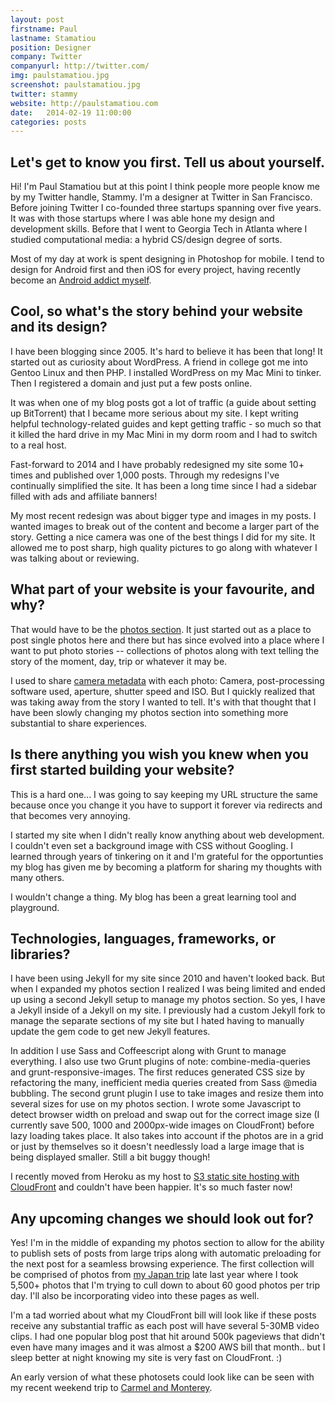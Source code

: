 ```yaml
---
layout: post
firstname: Paul
lastname: Stamatiou
position: Designer
company: Twitter
companyurl: http://twitter.com/
img: paulstamatiou.jpg
screenshot: paulstamatiou.jpg
twitter: stammy
website: http://paulstamatiou.com
date:   2014-02-19 11:00:00
categories: posts
---
```


## Let's get to know you first. Tell us about yourself.

Hi! I'm Paul Stamatiou but at this point I think people more people know me by my Twitter handle, Stammy. I'm a designer at Twitter in San Francisco. Before joining Twitter I co-founded three startups spanning over five years. It was with those startups where I was able hone my design and development skills. Before that I went to Georgia Tech in Atlanta where I studied computational media: a hybrid CS/design degree of sorts.

Most of my day at work is spent designing in Photoshop for mobile. I tend to design for Android first and then iOS for every project, having recently become an [Android addict myself](http://paulstamatiou.com/android-is-better/). 

## Cool, so what's the story behind your website and its design?

I have been blogging since 2005. It's hard to believe it has been that long! It started out as curiosity about WordPress. A friend in college got me into Gentoo Linux and then PHP. I installed WordPress on my Mac Mini to tinker. Then I registered a domain and just put a few posts online. 

It was when one of my blog posts got a lot of traffic (a guide about setting up BitTorrent) that I became more serious about my site. I kept writing helpful technology-related guides and kept getting traffic - so much so that it killed the hard drive in my Mac Mini in my dorm room and I had to switch to a real host. 

Fast-forward to 2014 and I have probably redesigned my site some 10+ times and published over 1,000 posts. Through my redesigns I've continually simplified the site. It has been a long time since I had a sidebar filled with ads and affiliate banners!

My most recent redesign was  about bigger type and images in my posts. I wanted images to break out of the content and become a larger part of the story. Getting a nice camera was one of the best things I did for my site. It allowed me to post sharp, high quality pictures to go along with whatever I was talking about or reviewing.

## What part of your website is your favourite, and why?

That would have to be the [photos section](http://paulstamatiou.com/photos/). It just started out as a place to post single photos here and there but has since evolved into a place where I want to put photo stories -- collections of photos along with text telling the story of the moment, day, trip or whatever it may be. 

I used to share [camera metadata](http://dribbble.com/shots/836966-Finalized-Photo-page/attachments/87570) with each photo: Camera, post-processing software used, aperture, shutter speed and ISO. But I quickly realized that was taking away from the story I wanted to tell. It's with that thought that I have been slowly changing my photos section into something more substantial to share experiences.

## Is there anything you wish you knew when you first started building your website?

This is a hard one... I was going to say keeping my URL structure the same because once you change it you have to support it forever via redirects and that becomes very annoying.

I started my site when I didn't really know anything about web development. I couldn't even set a background image with CSS without Googling. I learned through years of tinkering on it and I'm grateful for the opportunties my blog has given me by becoming a platform for sharing my thoughts with many others.

I wouldn't change a thing. My blog has been a great learning tool and playground.

## Technologies, languages, frameworks, or libraries?

I have been using Jekyll for my site since 2010 and haven't looked back. But when I expanded my photos section I realized I was being limited and ended up using a second Jekyll setup to manage my photos section. So yes, I have a Jekyll inside of a Jekyll on my site. I previously had a custom Jekyll fork to manage the separate sections of my site but I hated having to manually update the gem code to get new Jekyll features.

In addition I use Sass and Coffeescript along with Grunt to manage everything. I also use two Grunt plugins of note: combine-media-queries and grunt-responsive-images. The first reduces generated CSS size by refactoring the many, inefficient media queries created from Sass @media bubbling. The second grunt plugin I use to take images and resize them into several sizes for use on my photos section. I wrote some Javascript to detect browser width on preload and swap out for the correct image size (I currently save 500, 1000 and 2000px-wide images on CloudFront) before lazy loading takes place. It also takes into account if the photos are in a grid or just by themselves so it doesn't needlessly load a large image that is being displayed smaller. Still a bit buggy though!

I recently moved from Heroku as my host to [S3 static site hosting with CloudFront](http://paulstamatiou.com/hosting-on-amazon-s3-with-cloudfront/) and couldn't have been happier. It's so much faster now!

## Any upcoming changes we should look out for?

Yes! I'm in the middle of expanding my photos section to allow for the ability to publish sets of posts from large trips along with automatic preloading for the next post for a seamless browsing experience. The first collection will be comprised of photos from [my Japan trip](http://www.youtube.com/watch?v=8fR4MjImSU0) late last year where I took 5,500+ photos that I'm trying to cull down to about 60 good photos per trip day. I'll also be incorporating video into these pages as well. 

I'm a tad worried about what my CloudFront bill will look like if these posts receive any substantial traffic as each post will have several 5-30MB video clips. I had one popular blog post that hit around 500k pageviews that didn't even have many images and it was almost a $200 AWS bill that month.. but I sleep better at night knowing my site is very fast on CloudFront. :)

An early version of what these photosets could look like can be seen with my recent weekend trip to [Carmel and Monterey](http://paulstamatiou.com/photos/carmel-monterey/).

